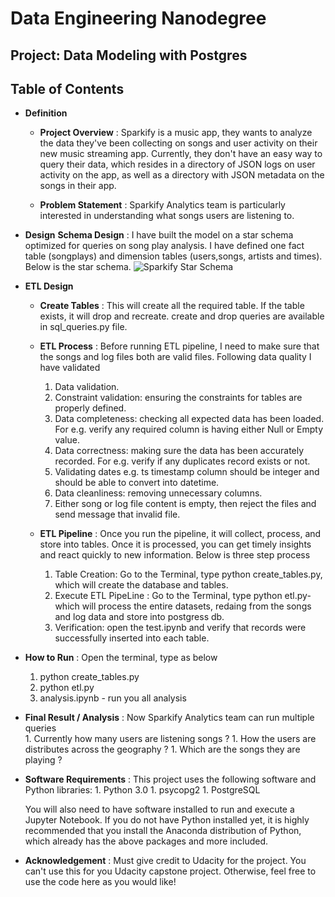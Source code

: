 # Data Engineering Nanodegree
## Project: Data Modeling with Postgres
## Table of Contents
* **Definition**
    * **Project Overview** :
    Sparkify is a music app, they wants to analyze the data they've been collecting on songs and user activity on their new music streaming app.
    Currently, they don't have an easy way to query their data, which resides in a directory of JSON logs on user activity on the app, as well as a directory with JSON metadata on the songs in their app.
    
    * **Problem Statement** : 
       Sparkify Analytics team is particularly interested in understanding what songs users are listening to.
* **Design**
    **Schema Design** : 
    I have built the model on a star schema optimized for queries on song play analysis. I have defined one fact table (songplays)  and dimension tables (users,songs, artists  and times). Below is the star schema. ![Sparkify Star Schema](/images/StarModel.JPG)
* **ETL Design**
    * **Create Tables** : 
        This will create all the required table. If the table exists, it will drop and recreate. create and drop queries are available in sql_queries.py file.
    * **ETL Process** : 
        Before running ETL pipeline, I need to make sure that the songs and log files both are valid files. Following data quality I have validated
        1. Data validation.
        1. Constraint validation: ensuring the constraints for tables are properly defined.
        1. Data completeness: checking all expected data has been loaded. For e.g. verify any required column is having either Null or Empty value.
        1. Data correctness: making sure the data has been accurately recorded. For e.g. verify if any duplicates record exists or not.
        1. Validating dates e.g. ts timestamp column should be integer and should be able to convert into datetime.
        1. Data cleanliness: removing unnecessary columns.
        1. Either song or log file content is empty, then reject the files and send message that invalid file.
        
    * **ETL Pipeline** :
    Once you run the pipeline, it will collect, process, and store into tables. Once it is processed, you can get timely insights and react quickly to new information. Below is three step process
        1. Table Creation: Go to the Terminal, type python create_tables.py, which will create the database and tables.
        1. Execute ETL PipeLine : Go to the Terminal, type python etl.py- which will process the entire datasets, redaing from the songs and log data and store into postgress db.
        1. Verification: open the test.ipynb and verify that records were successfully inserted into each table.   

* **How to Run** : Open the terminal, type as below
    1. python create_tables.py
    1. python etl.py
    1. analysis.ipynb - run you all analysis
    
* **Final Result / Analysis** : Now Sparkify Analytics team can run multiple queries     
        1. Currently how many users are listening songs ?
        1. How the users are distributes across the geography ?
        1. Which are the songs they are playing ?  

* **Software Requirements** : This project uses the following software and Python libraries:
        1. Python 3.0
        1. psycopg2
        1. PostgreSQL
        
    You will also need to have software installed to run and execute a Jupyter Notebook.
    If you do not have Python installed yet, it is highly recommended that you install the Anaconda distribution of Python, which already has the above packages and more included.    

* **Acknowledgement** : Must give credit to Udacity for the project. You can't use this for you Udacity capstone project. Otherwise, feel free to use the code here as you would like!

